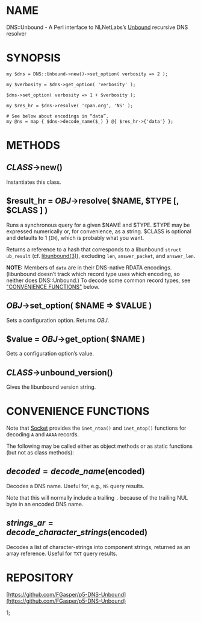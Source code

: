 # NAME

DNS::Unbound - A Perl interface to NLNetLabs’s [Unbound](https://nlnetlabs.nl/projects/unbound/) recursive DNS resolver

# SYNOPSIS

    my $dns = DNS::Unbound->new()->set_option( verbosity => 2 );

    my $verbosity = $dns->get_option( 'verbosity' );

    $dns->set_option( verbosity => 1 + $verbosity );

    my $res_hr = $dns->resolve( 'cpan.org', 'NS' );

    # See below about encodings in “data”.
    my @ns = map { $dns->decode_name($_) } @{ $res_hr->{'data'} };

# METHODS

## _CLASS_->new()

Instantiates this class.

## $result\_hr = _OBJ_->resolve( $NAME, $TYPE \[, $CLASS \] )

Runs a synchronous query for a given $NAME and $TYPE. $TYPE may be
expressed numerically or, for convenience, as a string. $CLASS is
optional and defaults to 1 (`IN`), which is probably what you want.

Returns a reference to a hash that corresponds
to a libunbound `struct ub_result`
(cf. [libunbound(3)](https://nlnetlabs.nl/documentation/unbound/libunbound/)),
excluding `len`, `answer_packet`, and `answer_len`.

**NOTE:** Members of `data` are in their DNS-native RDATA encodings.
(libunbound doesn’t track which record type uses which encoding, so
neither does DNS::Unbound.)
To decode some common record types, see ["CONVENIENCE FUNCTIONS"](#convenience-functions) below.

## _OBJ_->set\_option( $NAME => $VALUE )

Sets a configuration option. Returns _OBJ_.

## $value = _OBJ_->get\_option( $NAME )

Gets a configuration option’s value.

## _CLASS_->unbound\_version()

Gives the libunbound version string.

# CONVENIENCE FUNCTIONS

Note that [Socket](https://metacpan.org/pod/Socket) provides the `inet_ntoa()` and `inet_ntop()`
functions for decoding `A` and `AAAA` records.

The following may be called either as object methods or as static
functions (but not as class methods):

## $decoded = decode\_name($encoded)

Decodes a DNS name. Useful for, e.g., `NS` query results.

Note that this will normally include a trailing `.` because of the
trailing NUL byte in an encoded DNS name.

## $strings\_ar = decode\_character\_strings($encoded)

Decodes a list of character-strings into component strings,
returned as an array reference. Useful for `TXT` query results.

# REPOSITORY

[https://github.com/FGasper/p5-DNS-Unbound](https://github.com/FGasper/p5-DNS-Unbound)

1;
